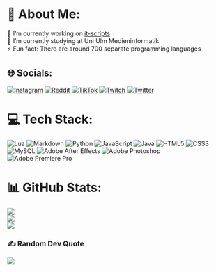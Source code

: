 # 💫 About Me:
🔭 I’m currently working on [it-scripts](https://github.com/it-scripts)<br>🌱 I’m currently studying at Uni Ulm Medieninformatik<br>⚡ Fun fact: There are around 700 separate programming languages


## 🌐 Socials:
[![Instagram](https://img.shields.io/badge/Instagram-%23E4405F.svg?logo=Instagram&logoColor=white)](https://instagram.com/allroundjonu) [![Reddit](https://img.shields.io/badge/Reddit-%23FF4500.svg?logo=Reddit&logoColor=white)](https://reddit.com/user/allroundjonu) [![TikTok](https://img.shields.io/badge/TikTok-%23000000.svg?logo=TikTok&logoColor=white)](https://tiktok.com/@allroundjonu) [![Twitch](https://img.shields.io/badge/Twitch-%239146FF.svg?logo=Twitch&logoColor=white)](https://twitch.tv/allroundjonu) [![Twitter](https://img.shields.io/badge/Twitter-%231DA1F2.svg?logo=Twitter&logoColor=white)](https://twitter.com/allroundjonu1) 

# 💻 Tech Stack:
![Lua](https://img.shields.io/badge/lua-%232C2D72.svg?style=for-the-badge&logo=lua&logoColor=white) ![Markdown](https://img.shields.io/badge/markdown-%23000000.svg?style=for-the-badge&logo=markdown&logoColor=white) ![Python](https://img.shields.io/badge/python-3670A0?style=for-the-badge&logo=python&logoColor=ffdd54) ![JavaScript](https://img.shields.io/badge/javascript-%23323330.svg?style=for-the-badge&logo=javascript&logoColor=%23F7DF1E) ![Java](https://img.shields.io/badge/java-%23ED8B00.svg?style=for-the-badge&logo=java&logoColor=white) ![HTML5](https://img.shields.io/badge/html5-%23E34F26.svg?style=for-the-badge&logo=html5&logoColor=white) ![CSS3](https://img.shields.io/badge/css3-%231572B6.svg?style=for-the-badge&logo=css3&logoColor=white) ![MySQL](https://img.shields.io/badge/mysql-%2300f.svg?style=for-the-badge&logo=mysql&logoColor=white) ![Adobe After Effects](https://img.shields.io/badge/Adobe%20After%20Effects-9999FF.svg?style=for-the-badge&logo=Adobe%20After%20Effects&logoColor=white) ![Adobe Photoshop](https://img.shields.io/badge/adobephotoshop-%2331A8FF.svg?style=for-the-badge&logo=adobephotoshop&logoColor=white) ![Adobe Premiere Pro](https://img.shields.io/badge/Adobe%20Premiere%20Pro-9999FF.svg?style=for-the-badge&logo=Adobe%20Premiere%20Pro&logoColor=white)
# 📊 GitHub Stats:
![](https://github-readme-stats.vercel.app/api?username=AllRoundJonU&theme=dark&hide_border=false&include_all_commits=false&count_private=true)<br/>
![](https://github-readme-streak-stats.herokuapp.com/?user=AllRoundJonU&theme=dark&hide_border=false)<br/>
![](https://github-readme-stats.vercel.app/api/top-langs/?username=AllRoundJonU&theme=dark&hide_border=false&include_all_commits=false&count_private=true&layout=compact)

### ✍️ Random Dev Quote
![](https://quotes-github-readme.vercel.app/api?type=horizontal&theme=radical)

